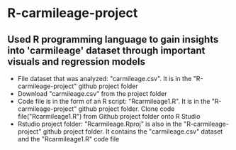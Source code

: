 # R-carmileage-project
## Used R programming language to gain insights into 'carmileage' dataset through important visuals and regression models
* File dataset that was analyzed: "carmileage.csv". It is in the "R-carmileage-project" github project folder
* Download "carmileage.csv" from the project folder
* Code file is in the form of an R script: "Rcarmileage1.R". It is in the "R-carmileage-project" github project folder. Clone code file("Rcarmileage1.R") from Github project folder onto R Studio
* Rstudio project folder: "Rcarmileage.Rproj" is also in the "R-carmileage-project" github project folder. It contains the "carmileage.csv" dataset and the "Rcarmileage1.R" code file
